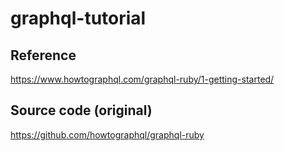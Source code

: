 # graphql-tutorial

## Reference

https://www.howtographql.com/graphql-ruby/1-getting-started/

## Source code (original)

https://github.com/howtographql/graphql-ruby